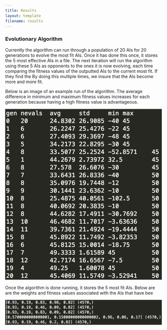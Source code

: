 ```yaml
---
title: Results
layout: template
filename: results
--- 
```


### Evolutionary Algorithm
Currently the algorithm can run through a population of 20 AIs for 20 generations to evolve the most fit AIs. Once it has done this once, it stores the 5 most effective AIs in a file. The next iteration will run the algorithm using these 5 AIs as opponents to the ones it is now evolving, each time comparing the fitness values of the outputted AIs to the current most fit. If they find the  By doing this multiple times, we insure that the AIs become more and more fit.

Below is an image of an example run of the algorithm. The average difference in minimum and maximum fitness values increases for each generation because having a high fitness value is advantageous.

<img src="https://raw.githubusercontent.com/anikapayano/SoftDes-Final-Project/gh-pages/EvolutionResults.png" alt="" />

Once the algorithm is done running, it stores the 5 most fit AIs. Below are are the weights and fitness values associated with the AIs that have bee

<img src="https://raw.githubusercontent.com/anikapayano/SoftDes-Final-Project/gh-pages/TournamentResults.png" alt="" />




